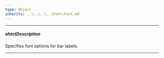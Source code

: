 ```yaml
---
type: Object
inherits: ..\..\..\..\Font\Font.md
---
```

---
##### shortDescription
Specifies font options for bar labels.

---
